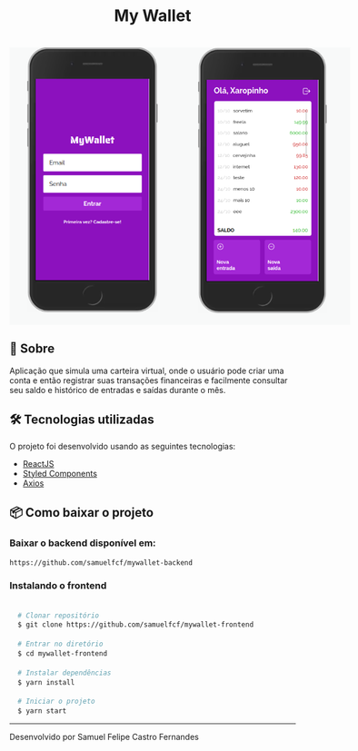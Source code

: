 <h1 align="center">My Wallet</h1>

<h1>
<div style="display: flex; justify-content: space-around">
  <img src="public/login.png" style="width: 300px"></img>
  <img src="public/home.png" style="width: 300px"></img>
</div>
</h1>

## 🔖 Sobre

Aplicação que simula uma carteira virtual, onde o usuário pode criar uma conta e então registrar suas transações financeiras e facilmente consultar seu saldo e histórico de entradas e saídas durante o mês.

## 🛠 Tecnologias utilizadas

O projeto foi desenvolvido usando as seguintes tecnologias:

- [ReactJS](https://reactjs.org)
- [Styled Components](https://styled-components.com/)
- [Axios](https://www.npmjs.com/package/axios)

## 📦 Como baixar o projeto

### Baixar o backend disponível em:

    https://github.com/samuelfcf/mywallet-backend

### Instalando o frontend

```bash

  # Clonar repositório
  $ git clone https://github.com/samuelfcf/mywallet-frontend

  # Entrar no diretório
  $ cd mywallet-frontend

  # Instalar dependências
  $ yarn install

  # Iniciar o projeto
  $ yarn start
```

---

Desenvolvido por Samuel Felipe Castro Fernandes
